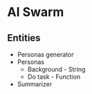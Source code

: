 # AI Swarm

## Entities

- Personas generator
- Personas
  - Background - String
  - Do task - Function
- Summarizer